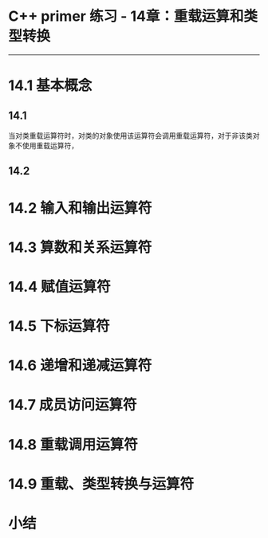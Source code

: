 # C++ primer 练习 - 14章：重载运算和类型转换
---------------------------------

# 14.1 基本概念

## 14.1
当对类重载运算符时，对类的对象使用该运算符会调用重载运算符，对于非该类对象不使用重载运算符，

## 14.2

# 14.2 输入和输出运算符

# 14.3 算数和关系运算符

# 14.4 赋值运算符

# 14.5 下标运算符

# 14.6 递增和递减运算符

# 14.7 成员访问运算符

# 14.8 重载调用运算符

# 14.9 重载、类型转换与运算符

# 小结